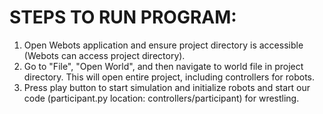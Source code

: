 # STEPS TO RUN PROGRAM:
1. Open Webots application and ensure project directory is accessible (Webots can access project directory).
2. Go to "File", "Open World", and then navigate to world file in project directory. This will open entire project, including controllers for robots.
3. Press play button to start simulation and initialize robots and start our code (participant.py location: controllers/participant) for wrestling.
